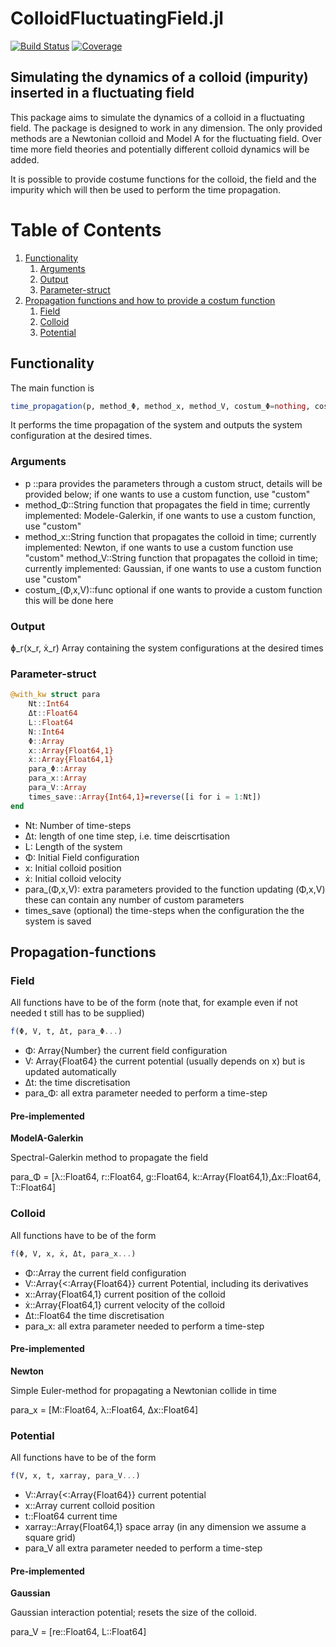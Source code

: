 # ColloidFluctuatingField.jl

[![Build Status](https://github.com/phyjonas/ColloidFluctuatingField.jl/actions/workflows/CI.yml/badge.svg?branch=main)](https://github.com/phyjonas/ColloidFluctuatingField.jl/actions/workflows/CI.yml?query=branch%3Amain)
[![Coverage](https://codecov.io/gh/phyjonas/ColloidFluctuatingField.jl/branch/main/graph/badge.svg)](https://codecov.io/gh/phyjonas/ColloidFluctuatingField.jl)


## Simulating the dynamics of a colloid (impurity) inserted in a fluctuating field

This package aims to simulate the dynamics of a colloid in a fluctuating field. The package is designed to work in any dimension. The only provided methods are a Newtonian colloid and Model A for the fluctuating field. Over time more field theories and potentially different colloid dynamics will be added.

It is possible to provide costume functions for the colloid, the field and the impurity which will then be used to perform the time propagation.
# Table of Contents
1. [Functionality](#Functionality)
    1. [Arguments](#Arguments)
    2. [Output](#Output)
    3. [Parameter-struct](#Parameter-struct)
2. [Propagation functions and how to provide a costum function](#Propagation-functions)
    1. [Field](#Field)
    2. [Colloid](#Colloid)
    3. [Potential](#Potential)



## Functionality
The main function is

```julia
time_propagation(p, method_Φ, method_x, method_V, costum_Φ=nothing, costum_x=nothing, costum_V=nothing)
```
It performs the time propagation of the system and outputs the system configuration at the desired times.
### Arguments

- p ::para provides the parameters through a custom struct, details will be provided below; if one wants to use a custom function, use "custom"
- method_Φ::String function that propagates the field in time; currently implemented: Modele-Galerkin, if one wants to use a custom function, use "custom"
- method_x::String function that propagates the colloid in time; currently implemented: Newton, if one wants to use a custom function use "custom" method_V::String function that propagates the colloid in time; currently implemented: Gaussian, if one wants to use a custom function use "custom"
- costum_(Φ,x,V)::func optional if one wants to provide a custom function this will be done here
### Output

ɸ_r(x_r, ẋ_r) Array containing the system configurations at the desired times

### Parameter-struct

```julia
@with_kw struct para
    Nt::Int64
    Δt::Float64
    L::Float64
    N::Int64
    Φ::Array
    x::Array{Float64,1}
    ẋ::Array{Float64,1}
    para_Φ::Array
    para_x::Array
    para_V::Array
    times_save::Array{Int64,1}=reverse([i for i = 1:Nt])
end
```

- Nt: Number of time-steps
- Δt: length of one time step, i.e. time deiscrtisation
- L: Length of the system
- Φ: Initial Field configuration
- x: Initial colloid position
- ẋ: Initial colloid velocity 
- para_(Φ,x,V): extra parameters provided to the function updating (Φ,x,V) these can contain any number of custom parameters
- times_save (optional) the time-steps when the configuration the the system is saved


## Propagation-functions

### Field

All functions have to be of the form (note that, for example even if not needed t still has to be supplied)

```Julia
f(Φ, V, t, Δt, para_Φ...)
```
- Φ: Array{Number} the current field configuration
- V: Array{Float64} the current potential (usually depends on x) but is updated automatically
- Δt: the time discretisation
- para_Φ: all extra parameter needed to perform a time-step 

#### Pre-implemented

**ModelA-Galerkin**

Spectral-Galerkin method to propagate the field 

para_Φ = [λ::Float64, r::Float64, g::Float64,  k::Array{Float64,1},Δx::Float64, T::Float64]

### Colloid

All functions have to be of the form 

```Julia
f(Φ, V, x, ẋ, Δt, para_x...)
```
- Φ::Array the current field configuration
- V::Array{<:Array{Float64}} current Potential, including its derivatives
- x::Array{Float64,1} current position of the colloid
- ẋ::Array{Float64,1} current velocity of the colloid
- Δt::Float64 the time discretisation
- para_x: all extra parameter needed to perform a time-step 

#### Pre-implemented
**Newton**

Simple Euler-method for propagating a Newtonian collide in time

para_x = [M::Float64, λ::Float64, Δx::Float64]

### Potential

All functions have to be of the form
```Julia
f(V, x, t, xarray, para_V...)
```


- V::Array{<:Array{Float64}} current potential
- x::Array current colloid position
- t::Float64 current time
- xarray::Array{Float64,1} space array (in any dimension we assume a square grid)
- para_V all extra parameter needed to perform a time-step 

#### Pre-implemented
**Gaussian**

Gaussian interaction potential; resets the size of the colloid.

para_V = [re::Float64, L::Float64]